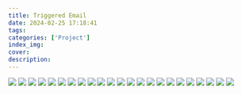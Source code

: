 ```yaml
---
title: Triggered Email
date: 2024-02-25 17:18:41
tags:
categories: ['Project']
index_img:
cover:
description:
---
```



![](https://github.com/changgaomkter/picx-images-hosting/raw/master/20240225/image.7awwd4npok.webp)
![](https://github.com/changgaomkter/picx-images-hosting/raw/master/20240225/image.wiahj5xgr.webp)
![](https://github.com/changgaomkter/picx-images-hosting/raw/master/20240225/image.8z69abe6th.webp)
![](https://github.com/changgaomkter/picx-images-hosting/raw/master/20240225/T4.101wf90vg7.webp)
![](https://github.com/changgaomkter/picx-images-hosting/raw/master/20240225/T5.7zq5x5i7jo.webp)
![](https://github.com/changgaomkter/picx-images-hosting/raw/master/20240225/T6.8vmncllcit.webp)
![](https://github.com/changgaomkter/picx-images-hosting/raw/master/20240225/T7.8ojfh5za3u.webp)
![](https://github.com/changgaomkter/picx-images-hosting/raw/master/20240225/T8.13licysjrq.webp)
![](https://github.com/changgaomkter/picx-images-hosting/raw/master/20240225/T9.1aoq8eetvk.webp)
![](https://github.com/changgaomkter/picx-images-hosting/raw/master/20240225/T10.4xu9vxcgho.webp)
![](https://github.com/changgaomkter/picx-images-hosting/raw/master/20240225/T11.3raynbnmyw.webp)
![](https://github.com/changgaomkter/picx-images-hosting/raw/master/20240225/T12.9rj4s1xape.webp)
![](https://github.com/changgaomkter/picx-images-hosting/raw/master/20240225/T13.8aczqat7xr.webp)
![](https://github.com/changgaomkter/picx-images-hosting/raw/master/20240225/T14.4xu9vxcrmk.webp)
![](https://github.com/changgaomkter/picx-images-hosting/raw/master/20240225/T15.5mnjfy0dy3.webp)
![](https://github.com/changgaomkter/picx-images-hosting/raw/master/20240225/T16.39kwyqmnho.webp)
![](https://github.com/changgaomkter/picx-images-hosting/raw/master/20240225/T17.6wqgm9iigu.webp)
![](https://github.com/changgaomkter/picx-images-hosting/raw/master/20240225/T18.7i048kd70l.webp)
![](https://github.com/changgaomkter/picx-images-hosting/raw/master/20240225/T19.1aoq8ehi9h.webp)
![](https://github.com/changgaomkter/picx-images-hosting/raw/master/20240225/T20.6ik0veakld.webp)
![](https://github.com/changgaomkter/picx-images-hosting/raw/master/20240225/T21.3raynboj50.webp)
![](https://github.com/changgaomkter/picx-images-hosting/raw/master/20240225/T22.1754aoomp5.webp)
![](https://github.com/changgaomkter/picx-images-hosting/raw/master/20240225/T23.1serwzj5g8.webp)
